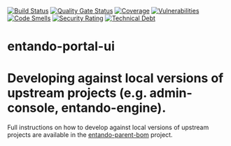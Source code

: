 [![Build Status](https://img.shields.io/endpoint?url=https%3A%2F%2Fstatusbadge-jx.apps.serv.run%2Fentando%2Fentando-portal-ui)](https://github.com/entando/devops-results/tree/logs/jenkins-x/logs/entando/entando-portal-ui/master)
[![Quality Gate Status](https://sonarcloud.io/api/project_badges/measure?project=entando_entando-portal-ui&metric=alert_status)](https://sonarcloud.io/dashboard?id=entando_entando-portal-ui)
[![Coverage](https://sonarcloud.io/api/project_badges/measure?project=entando_entando-portal-ui&metric=coverage)](https://entando.github.io/devops-results/entando-portal-ui/master/jacoco/index.html)
[![Vulnerabilities](https://sonarcloud.io/api/project_badges/measure?project=entando_entando-portal-ui&metric=vulnerabilities)](https://entando.github.io/devops-results/entando-portal-ui/master/dependency-check-report.html)
[![Code Smells](https://sonarcloud.io/api/project_badges/measure?project=entando_entando-portal-ui&metric=code_smells)](https://sonarcloud.io/dashboard?id=entando_entando-portal-ui)
[![Security Rating](https://sonarcloud.io/api/project_badges/measure?project=entando_entando-portal-ui&metric=security_rating)](https://sonarcloud.io/dashboard?id=entando_entando-portal-ui)
[![Technical Debt](https://sonarcloud.io/api/project_badges/measure?project=entando_entando-portal-ui&metric=sqale_index)](https://sonarcloud.io/dashboard?id=entando_entando-portal-ui)

# entando-portal-ui

# Developing against local versions of upstream projects (e.g. admin-console,  entando-engine).

Full instructions on how to develop against local versions of upstream projects are available in the
[entando-parent-bom](https://github.com/entando/entando-core-bom) project. 
